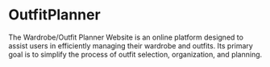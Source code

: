 # OutfitPlanner
 The Wardrobe/Outfit Planner Website is an online platform designed to assist users in efficiently managing their wardrobe and outfits. Its primary goal is to simplify the process of outfit selection, organization, and planning.
